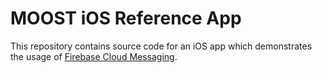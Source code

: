 # MOOST iOS Reference App

This repository contains source code for an iOS app which demonstrates the usage of [Firebase Cloud Messaging](https://firebase.google.com/docs/cloud-messaging/ios/client).
